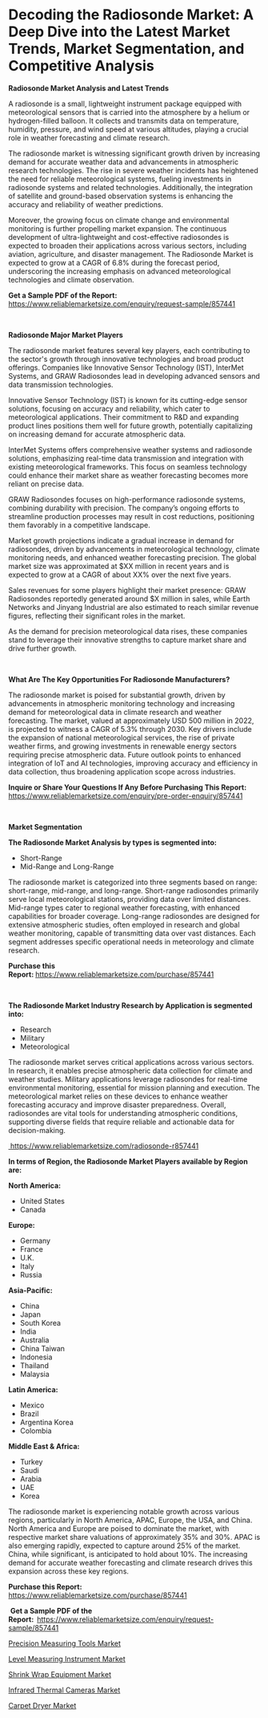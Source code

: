 <p><h1>Decoding the Radiosonde Market: A Deep Dive into the Latest Market Trends, Market Segmentation, and Competitive Analysis</h1></p><p><strong>Radiosonde Market Analysis and Latest Trends</strong></p>
<p><p>A radiosonde is a small, lightweight instrument package equipped with meteorological sensors that is carried into the atmosphere by a helium or hydrogen-filled balloon. It collects and transmits data on temperature, humidity, pressure, and wind speed at various altitudes, playing a crucial role in weather forecasting and climate research.</p><p>The radiosonde market is witnessing significant growth driven by increasing demand for accurate weather data and advancements in atmospheric research technologies. The rise in severe weather incidents has heightened the need for reliable meteorological systems, fueling investments in radiosonde systems and related technologies. Additionally, the integration of satellite and ground-based observation systems is enhancing the accuracy and reliability of weather predictions.</p><p>Moreover, the growing focus on climate change and environmental monitoring is further propelling market expansion. The continuous development of ultra-lightweight and cost-effective radiosondes is expected to broaden their applications across various sectors, including aviation, agriculture, and disaster management. The Radiosonde Market is expected to grow at a CAGR of 6.8% during the forecast period, underscoring the increasing emphasis on advanced meteorological technologies and climate observation.</p></p>
<p><strong>Get a Sample PDF of the Report:&nbsp;</strong> <a href="https://www.reliablemarketsize.com/enquiry/request-sample/857441?utm_campaign=1133&utm_medium=2&utm_source=Github&utm_content=ia&utm_term=08042025&utm_id=radiosonde">https://www.reliablemarketsize.com/enquiry/request-sample/857441</a></p>
<p>&nbsp;</p>
<p><strong>Radiosonde Major Market Players</strong></p>
<p><p>The radiosonde market features several key players, each contributing to the sector's growth through innovative technologies and broad product offerings. Companies like Innovative Sensor Technology (IST), InterMet Systems, and GRAW Radiosondes lead in developing advanced sensors and data transmission technologies. </p><p>Innovative Sensor Technology (IST) is known for its cutting-edge sensor solutions, focusing on accuracy and reliability, which cater to meteorological applications. Their commitment to R&D and expanding product lines positions them well for future growth, potentially capitalizing on increasing demand for accurate atmospheric data.</p><p>InterMet Systems offers comprehensive weather systems and radiosonde solutions, emphasizing real-time data transmission and integration with existing meteorological frameworks. This focus on seamless technology could enhance their market share as weather forecasting becomes more reliant on precise data.</p><p>GRAW Radiosondes focuses on high-performance radiosonde systems, combining durability with precision. The company’s ongoing efforts to streamline production processes may result in cost reductions, positioning them favorably in a competitive landscape.</p><p>Market growth projections indicate a gradual increase in demand for radiosondes, driven by advancements in meteorological technology, climate monitoring needs, and enhanced weather forecasting precision. The global market size was approximated at $XX million in recent years and is expected to grow at a CAGR of about XX% over the next five years.</p><p>Sales revenues for some players highlight their market presence: GRAW Radiosondes reportedly generated around $X million in sales, while Earth Networks and Jinyang Industrial are also estimated to reach similar revenue figures, reflecting their significant roles in the market.</p><p>As the demand for precision meteorological data rises, these companies stand to leverage their innovative strengths to capture market share and drive further growth.</p></p>
<p>&nbsp;</p>
<p><strong>What Are The Key Opportunities For Radiosonde Manufacturers?</strong></p>
<p><p>The radiosonde market is poised for substantial growth, driven by advancements in atmospheric monitoring technology and increasing demand for meteorological data in climate research and weather forecasting. The market, valued at approximately USD 500 million in 2022, is projected to witness a CAGR of 5.3% through 2030. Key drivers include the expansion of national meteorological services, the rise of private weather firms, and growing investments in renewable energy sectors requiring precise atmospheric data. Future outlook points to enhanced integration of IoT and AI technologies, improving accuracy and efficiency in data collection, thus broadening application scope across industries.</p></p>
<p><strong>Inquire or Share Your Questions If Any Before Purchasing This Report:</strong> <a href="https://www.reliablemarketsize.com/enquiry/pre-order-enquiry/857441?utm_campaign=1133&utm_medium=2&utm_source=Github&utm_content=ia&utm_term=08042025&utm_id=radiosonde">https://www.reliablemarketsize.com/enquiry/pre-order-enquiry/857441</a></p>
<p>&nbsp;</p>
<p><strong>Market Segmentation</strong></p>
<p><strong>The Radiosonde Market Analysis by types is segmented into:</strong></p>
<p><ul><li>Short-Range</li><li>Mid-Range and Long-Range</li></ul></p>
<p><p>The radiosonde market is categorized into three segments based on range: short-range, mid-range, and long-range. Short-range radiosondes primarily serve local meteorological stations, providing data over limited distances. Mid-range types cater to regional weather forecasting, with enhanced capabilities for broader coverage. Long-range radiosondes are designed for extensive atmospheric studies, often employed in research and global weather monitoring, capable of transmitting data over vast distances. Each segment addresses specific operational needs in meteorology and climate research.</p></p>
<p><strong>Purchase this Report:&nbsp;</strong><a href="https://www.reliablemarketsize.com/purchase/857441?utm_campaign=1133&utm_medium=2&utm_source=Github&utm_content=ia&utm_term=08042025&utm_id=radiosonde">https://www.reliablemarketsize.com/purchase/857441</a></p>
<p>&nbsp;</p>
<p><strong>The Radiosonde Market Industry Research by Application is segmented into:</strong></p>
<p><ul><li>Research</li><li>Military</li><li>Meteorological</li></ul></p>
<p><p>The radiosonde market serves critical applications across various sectors. In research, it enables precise atmospheric data collection for climate and weather studies. Military applications leverage radiosondes for real-time environmental monitoring, essential for mission planning and execution. The meteorological market relies on these devices to enhance weather forecasting accuracy and improve disaster preparedness. Overall, radiosondes are vital tools for understanding atmospheric conditions, supporting diverse fields that require reliable and actionable data for decision-making.</p></p>
<p><a href="https://www.reliablemarketsize.com/radiosonde-r857441?utm_campaign=1133&utm_medium=2&utm_source=Github&utm_content=ia&utm_term=08042025&utm_id=radiosonde">&nbsp;https://www.reliablemarketsize.com/radiosonde-r857441</a></p>
<p><strong>In terms of Region, the Radiosonde Market Players available by Region are:</strong></p>
<p>
    <p> <strong> North America: </strong>
        <ul>
            <li>United States</li>
            <li>Canada</li>
        </ul>
        </p> 
    <p> <strong> Europe: </strong>
        <ul>
            <li>Germany</li>
            <li>France</li>
            <li>U.K.</li>
            <li>Italy</li>
            <li>Russia</li>
        </ul>
        </p> 
    <p> <strong> Asia-Pacific: </strong>
        <ul>
            <li>China</li>
            <li>Japan</li>
            <li>South Korea</li>
            <li>India</li>
            <li>Australia</li>
            <li>China Taiwan</li>
            <li>Indonesia</li>
            <li>Thailand</li>
            <li>Malaysia</li>
        </ul>
        </p> 
    <p> <strong> Latin America: </strong>
        <ul>
            <li>Mexico</li>
            <li>Brazil</li>
            <li>Argentina Korea</li>
            <li>Colombia</li>
        </ul>
        </p> 
    <p> <strong> Middle East & Africa: </strong>
        <ul>
            <li>Turkey</li>
            <li>Saudi</li>
            <li>Arabia</li>
            <li>UAE</li>
            <li>Korea</li>
        </ul>
    </p>
    </p>
<p><p>The radiosonde market is experiencing notable growth across various regions, particularly in North America, APAC, Europe, the USA, and China. North America and Europe are poised to dominate the market, with respective market share valuations of approximately 35% and 30%. APAC is also emerging rapidly, expected to capture around 25% of the market. China, while significant, is anticipated to hold about 10%. The increasing demand for accurate weather forecasting and climate research drives this expansion across these key regions.</p></p>
<p><strong>Purchase this Report: </strong><a href="https://www.reliablemarketsize.com/purchase/857441?utm_campaign=1133&utm_medium=2&utm_source=Github&utm_content=ia&utm_term=08042025&utm_id=radiosonde">https://www.reliablemarketsize.com/purchase/857441</a></p>
<p>&nbsp;<strong>Get a Sample PDF of the Report:&nbsp;&nbsp;</strong><a href="https://www.reliablemarketsize.com/enquiry/request-sample/857441?utm_campaign=1133&utm_medium=2&utm_source=Github&utm_content=ia&utm_term=08042025&utm_id=radiosonde">https://www.reliablemarketsize.com/enquiry/request-sample/857441</a></p>
<p><strong></strong></p>
<p><p><a href="https://github.com/jemalapoilly/Market-Research-Report-List-1/blob/main/precision-measuring-tools-market.md?utm_campaign=1133&utm_medium=2&utm_source=Github&utm_content=ia&utm_term=08042025&utm_id=radiosonde">Precision Measuring Tools Market</a></p><p><a href="https://github.com/oatisorenscl/Market-Research-Report-List-1/blob/main/level-measuring-instrument-market.md?utm_campaign=1133&utm_medium=2&utm_source=Github&utm_content=ia&utm_term=08042025&utm_id=radiosonde">Level Measuring Instrument Market</a></p><p><a href="https://github.com/shapurforouz/Market-Research-Report-List-1/blob/main/shrink-wrap-equipment-market.md?utm_campaign=1133&utm_medium=2&utm_source=Github&utm_content=ia&utm_term=08042025&utm_id=radiosonde">Shrink Wrap Equipment Market</a></p><p><a href="https://github.com/klinzenisaa/Market-Research-Report-List-1/blob/main/infrared-thermal-cameras-market.md?utm_campaign=1133&utm_medium=2&utm_source=Github&utm_content=ia&utm_term=08042025&utm_id=radiosonde">Infrared Thermal Cameras Market</a></p><p><a href="https://github.com/siriyagayo/Market-Research-Report-List-1/blob/main/carpet-dryer-market.md?utm_campaign=1133&utm_medium=2&utm_source=Github&utm_content=ia&utm_term=08042025&utm_id=radiosonde">Carpet Dryer Market</a></p></p>